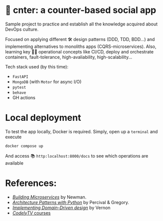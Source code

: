 # 🔢 cnter: a counter-based social app

Sample project to practice and establish all the knowledge acquired about DevOps culture. 

Focused on applying different 🛠️ design patterns (DDD, TDD, BDD...) and implementing alternatives to monoliths apps (CQRS-microservices). Also, learning key 👷‍♂️ operational concepts like CI/CD, deploy and orchestrate containers, fault-tolerance, high-avaliability, high-scalability...

Tech stack used (by this time):
* `FastAPI`
* `MongoDB` (with `Motor` for async I/O)
* `pytest`
* `behave`
* GH actions

# Local deployment
To test the app locally, Docker is required. Simply, open up a `terminal` and execute

```bash
docker compose up
```

And access 📚 `http:localhost:8000/docs` to see which operations are available

# References:
* [*Building Microservices*](https://www.amazon.com/Building-Microservices-Designing-Fine-Grained-Systems/dp/1492034029) by Newman.
* [*Architecture Patterns with Python*](https://www.amazon.com/Architecture-Patterns-Python-Domain-Driven-Microservices/dp/1492052205) by Percival & Gregory.
* [*Implementing Domain-Driven design*](https://www.amazon.com/-/es/Vaughn-Vernon/dp/0321834577) by Vernon
* [*CodelyTV* courses](https://codely.com/)